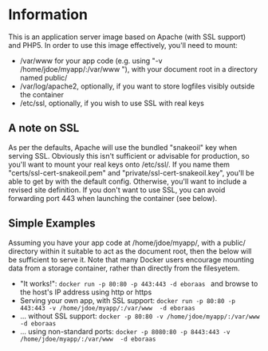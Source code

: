 # Information #

This is an application server image based on Apache (with SSL support) and PHP5. In order to use this image effectively, you'll need to mount:

- /var/www  for your app code (e.g. using "-v /home/jdoe/myapp/:/var/www "), with your document root in a directory named public/ 
- /var/log/apache2, optionally, if you want to store logfiles visibly outside the container
- /etc/ssl, optionally, if you wish to use SSL with real keys

## A note on SSL ##

As per the defaults, Apache will use the bundled "snakeoil" key when serving SSL. Obviously this isn't sufficient or advisable for production, so you'll want to mount your real keys onto /etc/ssl/. If you name them "certs/ssl-cert-snakeoil.pem" and "private/ssl-cert-snakeoil.key", you'll be able to get by with the default config. Otherwise, you'll want to include a revised site definition. If you don't want to use SSL, you can avoid forwarding port 443 when launching the container (see below).

## Simple Examples ##

Assuming you have your app code at /home/jdoe/myapp/, with a public/ directory within it suitable to act as the document root, then the below will be sufficient to serve it. Note that many Docker users encourage mounting data from a storage container, rather than directly from the filesyetem.

- "It works!": `docker run -p 80:80 -p 443:443 -d eboraas ` and browse to the host's IP address using http or https
- Serving your own app, with SSL support: `docker run -p 80:80 -p 443:443 -v /home/jdoe/myapp/:/var/www  -d eboraas `
- ... without SSL support: `docker -p 80:80 -v /home/jdoe/myapp/:/var/www  -d eboraas `
- ... using non-standard ports: `docker -p 8080:80 -p 8443:443 -v /home/jdoe/myapp/:/var/www  -d eboraas `

